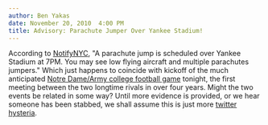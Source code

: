 ```yaml
---
author: Ben Yakas
date: November 20, 2010  4:00 PM
title: Advisory: Parachute Jumper Over Yankee Stadium!
---
```


<p></p>

<p>According to <a href="https://web.archive.org/web/20110412164854/http://twitter.com/NotifyNYC">NotifyNYC</a>, &quot;A parachute jump is scheduled over Yankee Stadium at 7PM. You may see low flying aircraft and multiple parachutes jumpers.&quot; Which just happens to coincide with kickoff of the much anticipated <a href="https://web.archive.org/web/20110412164854/http://gothamist.com/2010/11/19/armynotre_dame_renew_historic_rival.php">Notre Dame/Army college football game</a> tonight, the first meeting between the two longtime rivals in over four years. Might the two events be related in some way? Until more evidence is provided, or we hear someone has been stabbed, we shall assume this is just more <a href="https://web.archive.org/web/20110412164854/http://gothamist.com/2010/11/20/women_be_getting_stabby_at_hm.php">twitter hysteria</a>.</p>